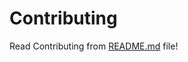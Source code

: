 # Contributing

Read Contributing from [README.md](https://github.com/Bumblebee-3/Aoi.js-panel/tree/master#contributing) file!
